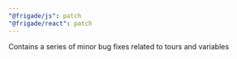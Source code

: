 ```yaml
---
"@frigade/js": patch
"@frigade/react": patch
---
```


Contains a series of minor bug fixes related to tours and variables
